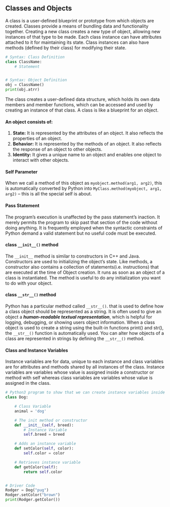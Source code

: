 ## Classes and Objects
A class is a user-defined blueprint or prototype from which objects are created. Classes 
provide a means of bundling data and functionality together. Creating a new class creates 
a new type of object, allowing new instances of that type to be made. Each class instance 
can have attributes attached to it for maintaining its state. Class instances can also have 
methods (defined by their class) for modifying their state.
```python
# Syntax: Class Definition
class ClassName:
    # Statement


# Syntax: Object Definition
obj = ClassName()
print(obj.atrr)
```
The class creates a user-defined data structure, which holds its own data members and member 
functions, which can be accessed and used by creating an instance of that class. A class is 
like a blueprint for an object.

#### An object consists of:
1. **State:** It is represented by the attributes of an object. It also reflects the properties of an object.
2. **Behavior:** It is represented by the methods of an object. It also reflects the response of an object to other objects.
3. **Identity:** It gives a unique name to an object and enables one object to interact with other objects.

#### Self Parameter
When we call a method of this object as `myobject.method(arg1, arg2)`, this is automatically 
converted by Python into `MyClass.method(myobject, arg1, arg2)` – this is all the special 
self is about. 

#### Pass Statement
The program’s execution is unaffected by the pass statement’s inaction. It merely permits the 
program to skip past that section of the code without doing anything. It is frequently employed 
when the syntactic constraints of Python demand a valid statement but no useful code must be 
executed.

#### class `__init__()` method
The `__init__` method is similar to constructors in C++ and Java. Constructors are used to 
initializing the object’s state. Like methods, a constructor also contains a collection of 
statements(i.e. instructions) that are executed at the time of Object creation. It runs as 
soon as an object of a class is instantiated. The method is useful to do any initialization 
you want to do with your object.

#### class `__str__()` method
Python has a particular method called `__str__()`. that is used to define how a class object 
should be represented as a string. It is often used to give an object a **_human-readable textual 
representation_**, which is helpful for logging, debugging, or showing users object information. 
When a class object is used to create a string using the built-in functions print() and str(), 
the `__str__()` function is automatically used. You can alter how objects of a class are 
represented in strings by defining the `__str__()` method.

#### Class and Instance Variables
Instance variables are for data, unique to each instance and class variables are for attributes 
and methods shared by all instances of the class. Instance variables are variables whose value 
is assigned inside a constructor or method with self whereas class variables are variables whose 
value is assigned in the class.
```python
# Python3 program to show that we can create instance variables inside methods
class Dog:

    # Class Variable
    animal = 'dog'

    # The init method or constructor
    def __init__(self, breed):
        # Instance Variable
        self.breed = breed

    # Adds an instance variable
    def setColor(self, color):
        self.color = color

    # Retrieves instance variable
    def getColor(self):
        return self.color


# Driver Code
Rodger = Dog("pug")
Rodger.setColor("brown")
print(Rodger.getColor())
```
